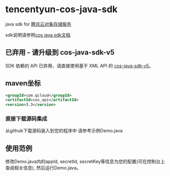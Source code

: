 # tencentyun-cos-java-sdk

java sdk for [腾讯云对象存储服务](https://www.qcloud.com/product/cos.html)

sdk说明请参照[cos java sdk文档](https://www.qcloud.com/doc/product/430/5944)

## 已弃用 - 请升级到 cos-java-sdk-v5
SDK 依赖的 API 已弃用，请直接使用基于 XML API 的 [cos-java-sdk-v5](https://github.com/tencentyun/cos-java-sdk-v5)。


## maven坐标

```xml
<groupId>com.qcloud</groupId>
<artifactId>cos_api</artifactId>
<version>3.3</version>
```

### 直接下载源码集成
从github下载源码装入到您的程序中
请参考示例Demo.java

## 使用范例
修改Demo.java内的appId, secretId, secretKey等信息为您的配置(可在控制台上查阅相关信息), 然后运行Demo.java。


